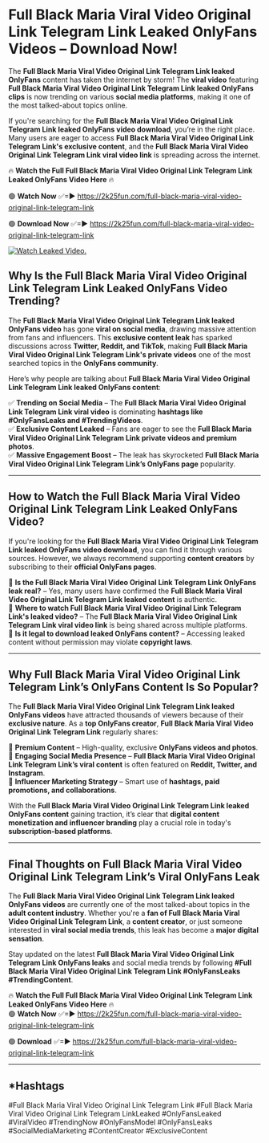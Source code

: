 # Full Black Maria Viral Video Original Link Telegram Link Leaked OnlyFans Videos – Download Now!

The **Full Black Maria Viral Video Original Link Telegram Link leaked OnlyFans** content has taken the internet by storm! The **viral video** featuring **Full Black Maria Viral Video Original Link Telegram Link leaked OnlyFans clips** is now trending on various **social media platforms**, making it one of the most talked-about topics online.  

If you're searching for the **Full Black Maria Viral Video Original Link Telegram Link leaked OnlyFans video download**, you’re in the right place. Many users are eager to access **Full Black Maria Viral Video Original Link Telegram Link's exclusive content**, and the **Full Black Maria Viral Video Original Link Telegram Link viral video link** is spreading across the internet.  

🔥 **Watch the Full Full Black Maria Viral Video Original Link Telegram Link Leaked OnlyFans Video Here** 🔥  

🟢 **Watch Now** ✅=► https://2k25fun.com/full-black-maria-viral-video-original-link-telegram-link

🟢 **Download Now** ✅=► https://2k25fun.com/full-black-maria-viral-video-original-link-telegram-link

[![Watch Leaked Video.](https://miro.medium.com/v2/resize:fit:828/format:webp/1*cilzJN44JGOrTw9NJCrNHA.gif "Watch Leaked Video")](https://2k25fun.com/full-black-maria-viral-video-original-link-telegram-link)

## **Why Is the Full Black Maria Viral Video Original Link Telegram Link Leaked OnlyFans Video Trending?**  

The **Full Black Maria Viral Video Original Link Telegram Link leaked OnlyFans video** has gone **viral on social media**, drawing massive attention from fans and influencers. This **exclusive content leak** has sparked discussions across **Twitter, Reddit, and TikTok**, making **Full Black Maria Viral Video Original Link Telegram Link's private videos** one of the most searched topics in the **OnlyFans community**.  

Here’s why people are talking about **Full Black Maria Viral Video Original Link Telegram Link leaked OnlyFans content**:  

✅ **Trending on Social Media** – The **Full Black Maria Viral Video Original Link Telegram Link viral video** is dominating **hashtags like #OnlyFansLeaks and #TrendingVideos**.  
✅ **Exclusive Content Leaked** – Fans are eager to see the **Full Black Maria Viral Video Original Link Telegram Link private videos and premium photos**.  
✅ **Massive Engagement Boost** – The leak has skyrocketed **Full Black Maria Viral Video Original Link Telegram Link’s OnlyFans page** popularity.  

---

## **How to Watch the Full Black Maria Viral Video Original Link Telegram Link Leaked OnlyFans Video?**  

If you're looking for the **Full Black Maria Viral Video Original Link Telegram Link leaked OnlyFans video download**, you can find it through various sources. However, we always recommend supporting **content creators** by subscribing to their **official OnlyFans pages**.  

🔹 **Is the Full Black Maria Viral Video Original Link Telegram Link OnlyFans leak real?** – Yes, many users have confirmed the **Full Black Maria Viral Video Original Link Telegram Link leaked content** is authentic.  
🔹 **Where to watch Full Black Maria Viral Video Original Link Telegram Link's leaked video?** – The **Full Black Maria Viral Video Original Link Telegram Link viral video link** is being shared across multiple platforms.  
🔹 **Is it legal to download leaked OnlyFans content?** – Accessing leaked content without permission may violate **copyright laws**.  

---

## **Why Full Black Maria Viral Video Original Link Telegram Link’s OnlyFans Content Is So Popular?**  

The **Full Black Maria Viral Video Original Link Telegram Link leaked OnlyFans videos** have attracted thousands of viewers because of their **exclusive nature**. As a **top OnlyFans creator**, **Full Black Maria Viral Video Original Link Telegram Link** regularly shares:  

📌 **Premium Content** – High-quality, exclusive **OnlyFans videos and photos**.  
📌 **Engaging Social Media Presence** – **Full Black Maria Viral Video Original Link Telegram Link’s viral content** is often featured on **Reddit, Twitter, and Instagram**.  
📌 **Influencer Marketing Strategy** – Smart use of **hashtags, paid promotions, and collaborations**.  

With the **Full Black Maria Viral Video Original Link Telegram Link leaked OnlyFans content** gaining traction, it’s clear that **digital content monetization and influencer branding** play a crucial role in today's **subscription-based platforms**.  

---

## **Final Thoughts on Full Black Maria Viral Video Original Link Telegram Link’s Viral OnlyFans Leak**  

The **Full Black Maria Viral Video Original Link Telegram Link leaked OnlyFans videos** are currently one of the most talked-about topics in the **adult content industry**. Whether you're a **fan of Full Black Maria Viral Video Original Link Telegram Link**, a **content creator**, or just someone interested in **viral social media trends**, this leak has become a **major digital sensation**.  

Stay updated on the latest **Full Black Maria Viral Video Original Link Telegram Link OnlyFans leaks** and social media trends by following **#Full Black Maria Viral Video Original Link Telegram Link #OnlyFansLeaks #TrendingContent**.  

🔥 **Watch the Full Full Black Maria Viral Video Original Link Telegram Link Leaked OnlyFans Video Here** 🔥  
🟢 **Watch Now** ✅=► https://2k25fun.com/full-black-maria-viral-video-original-link-telegram-link

🟢 **Download** ✅=► https://2k25fun.com/full-black-maria-viral-video-original-link-telegram-link

---

## *Hashtags
#Full Black Maria Viral Video Original Link Telegram Link #Full Black Maria Viral Video Original Link Telegram LinkLeaked #OnlyFansLeaked #ViralVideo #TrendingNow #OnlyFansModel #OnlyFansLeaks #SocialMediaMarketing #ContentCreator #ExclusiveContent  